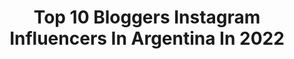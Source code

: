 ---
title: Top 10 Bloggers Instagram Influencers In Argentina In 2022
description: >-
  Find top bloggers Instagram influencers in Argentina in 2022. Most popular hashtags: #lifestyle #style #ootd.
platform: Instagram
hits: 79
text_top: Analyze the most popular Instagram influencers on inBeat.
text_bottom: inBeat holds 79 Instagram influencers like this in Argentina for you to contact.
profiles:
  - username: "soyladyganga"
    fullname: >-
      María José Castro
    bio: >-
      💸 Shopping blogger 🛍 Datos, manualidades ✂️ y limpieza 🧹. Conductora y productora de podcast en @amikascl 🎧. Amanda stan account🐂 Libro📚 acá 👇🏼
    location: "Argentina"
    followers: 111767
    engagement: 498
    commentsToLikes: 0.041785
    id: ck15so177dyp70i19clc63cub
    verified: false
    hashtags: "#comprapyme, #listerine, #urbandecay, #magistralchile"
  - username: "katymenocal"
    fullname: >-
      Katy Menocal
    bio: >-
      Beauty & make up blogger/vlogger💄💋 Pin Up Model 🍒 Mexicanita 🌵 #katyps #katymenocal Visita mi canal de Youtube 👇 Katymenocal@outlook.com
    location: "Argentina"
    followers: 21283
    engagement: 414
    commentsToLikes: 0.033372
    id: ck15radam6y5i0i19amxvv4k3
    verified: false
    hashtags: "#halloweenmakeup, #rockabillymexicano, #mexico, #vintage"
  - username: "allorafashion"
    fullname: >-
      Cecilia
    bio: >-
      Fashion Style Travel blogger |Mom @allorafashionclosetsale 🇦🇷 Based in 🇵🇦 I #alloratravels Collabs:allorafashion77@gmail.com
    location: "Argentina"
    followers: 9914
    engagement: 227
    commentsToLikes: 0.086275
    id: ck0w5nevx4ien0i19aa7jpz1a
    verified: false
    hashtags: "#stylingbyme, #look, #panama, #looks"
  - username: "dequemevisto"
    fullname: >-
      Gonzalo Beceda
    bio: >-
      👕 Fashion Blogger 🤳🏻Dequemevisto@gmail.com 📸 Poneme un desfile, dame un alfajor y soy feliz.
    location: "Argentina"
    followers: 17411
    engagement: 362
    commentsToLikes: 0.045339
    id: ck5cf01zzm21a0i11hgc251an
    verified: false
    hashtags: "#gayargentina, #tbt, #fashionstyle, #instafashion"
  - username: "sohotsomealex"
    fullname: >-
      ALEXA CAROLINA
    bio: >-
      RARA!🙋🏼 Content Creator, Movie Geek, Fashion Blogger, Writer & Producer @ So Hot, So Me + @lunaenpiscispa 🔥+ TV Host @jeloutvn⚡️ CURSOS/THE CLASSES👇🏽
    location: "Argentina"
    followers: 322037
    engagement: 196
    commentsToLikes: 0.010548
    id: ck5cenorclckt0i11vq1a1z03
    verified: true
    hashtags: "#mifamiliacocinapritty, #comprometiendoalmanpu, #tbt"
  - username: "kikidaniela"
    fullname: >-
      Ericka Daniela
    bio: >-
      La belleza empieza en el interior y se refleja en el exterior✨ - Blogger- - Brand Ambassador- Health - Beauty-Fashion
    location: "Argentina"
    followers: 12151
    engagement: 387
    commentsToLikes: 0.015453
    id: ck5zwzx4172rh0i14n4sm69fp
    verified: false
    hashtags: "#margarita, #delivery, #enjoy, #selfieman"
  - username: "familiasinfronteras"
    fullname: >-
      🅂🄸🄽 🄵🅁🄾🄽🅃🄴🅁🄰🅂 🄵🄰🄼🄸🄻🅈 🅃🅁🄰🅅🄴🄻
    bio: >-
      🌎 VIVIR Y CRIAR VIAJANDO #travelfamily 🇨🇱 Geraldine 🇦🇷 Mariano + 🧑🏼🧒🏼 👧🏼 👶🏼 📸Content creators 🎬 Travel bloggers 💌 contacto@sinfronterasfamily.com
    location: "Argentina"
    followers: 43444
    engagement: 188
    commentsToLikes: 0.054777
    id: ck9wfuypjqlsg0j786hv9x21n
    verified: false
    hashtags: "#fulltimetravelwithkids, #fulltimetravelfamily, #familiaviajera, #travelreels"
  - username: "gabrielahernandez.mua"
    fullname: >-
      Gabriela Hernández
    bio: >-
      ＭＡＫＥＵＰ ＡＲＴＩＳＴ ✨ ESPECIALISTA EN NOVIAS MAKEUP BLOGGER MICROBLADING EXPERT CEO @gabyhernandezestudio GUADALAJARA 🇲🇽
    location: "Argentina"
    followers: 24052
    engagement: 282
    commentsToLikes: 0.030588
    id: ck9h9uah69zkd0j787wpi4x8q
    verified: false
    hashtags: "#makeupartist, #inspo, #momlife, #love"
  - username: "yoanadon"
    fullname: >-
      YOANA DON ⚡️Miss | Model
    bio: >-
      • Beauty & Fashion Blogger 🎬 • Modelo - Miss Mundo Argentina ‘14 • Abogada. Escribana. Periodista • Viajera 🤍✈️
    location: "Argentina"
    followers: 25162
    engagement: 165
    commentsToLikes: 0.174089
    id: ck5hcfk6ghtdd0i11gw7yhu54
    verified: false
    hashtags: "#muebles, #rosario, #valenzianamuebles, #alberdi"
  - username: "elroperooff"
    fullname: >-
      El Ropero Off - Blog de Moda
    bio: >-
      LULI Rosario 📝Comunicadora Social 📲 Moda para todos los cuerpos 💻#Blogger 🔺#CuloYCadera 🧥#UnaPrendaMásLooks ✨#SiempreTriunfando
    location: "Argentina"
    followers: 59950
    engagement: 87
    commentsToLikes: 0.054999
    id: ck5zltc0ulchc0i145qqnri2o
    verified: false
    hashtags: "#niveasiemprejuntoavos, #datazo, #cabifyrosario, #stylenotsize"
---